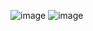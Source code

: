 
![image](https://github.com/VladBalabas/RunAndRun/assets/125162851/e284b530-b4db-4b92-a231-bf7de47bcace) ![image](https://github.com/VladBalabas/RunAndRun/assets/125162851/3cab173b-9c4c-4c55-b55c-9bd642530671)


